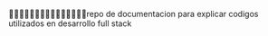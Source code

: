 👨🏽‍💻👨🏽‍💻👨🏽‍💻👨🏽‍💻👨🏽‍💻repo de documentacion para explicar codigos utilizados en desarrollo full stack
